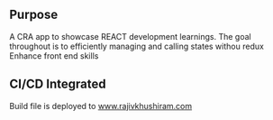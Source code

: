 ## Purpose
A CRA app to showcase REACT development learnings. 
The goal throughout is to efficiently managing and calling states withou redux
Enhance front end skills

## CI/CD Integrated
Build file is deployed to www.rajivkhushiram.com

